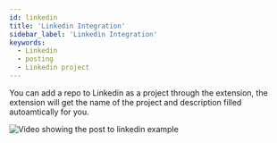 ```yaml
---
id: linkedin 
title: 'Linkedin Integration'
sidebar_label: 'Linkedin Integration'
keywords:
  - Linkedin
  - posting
  - Linkedin project
---
```


You can add a repo to Linkedin as a project through the extension, the extension will get the name of the project and description filled autoamtically for you.  

![Video showing the post to linkedin example](https://github.com/open-sauced/docs/assets/18273833/86efb586-c4f5-4268-a10d-f2773cf3b4ff)
